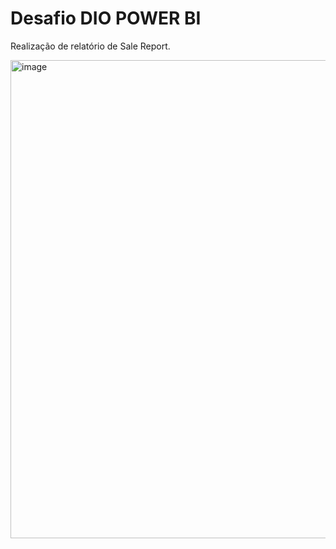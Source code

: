 # Desafio DIO POWER BI

Realização de relatório de Sale Report. 

<img width="1364" height="765" alt="image" src="https://github.com/user-attachments/assets/3daa5a03-7b76-4d43-9bda-a9868728bad9" />
